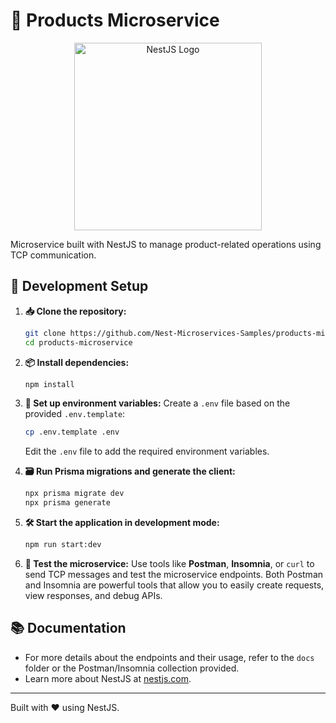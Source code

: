 # 🛒 Products Microservice

<p align="center">
  <img src="https://nestjs.com/img/logo_text.svg" alt="NestJS Logo" width="300"/>
</p>

Microservice built with NestJS to manage product-related operations using TCP communication.

## 🚀 Development Setup

1. **📥 Clone the repository:**
   ```bash
   git clone https://github.com/Nest-Microservices-Samples/products-microservice
   cd products-microservice
   ```

2. **📦 Install dependencies:**
   ```bash
   npm install
   ```

3. **🔧 Set up environment variables:**
   Create a `.env` file based on the provided `.env.template`:
   ```bash
   cp .env.template .env
   ```
   Edit the `.env` file to add the required environment variables.

4. **🗃️ Run Prisma migrations and generate the client:**
   ```bash
   npx prisma migrate dev
   npx prisma generate
   ```

5. **🛠️ Start the application in development mode:**
   ```bash
   npm run start:dev
   ```

6. **🧪 Test the microservice:**
   Use tools like **Postman**, **Insomnia**, or `curl` to send TCP messages and test the microservice endpoints. Both Postman and Insomnia are powerful tools that allow you to easily create requests, view responses, and debug APIs.

## 📚 Documentation

- For more details about the endpoints and their usage, refer to the `docs` folder or the Postman/Insomnia collection provided.
- Learn more about NestJS at [nestjs.com](https://nestjs.com).

---

Built with ❤️ using NestJS.
